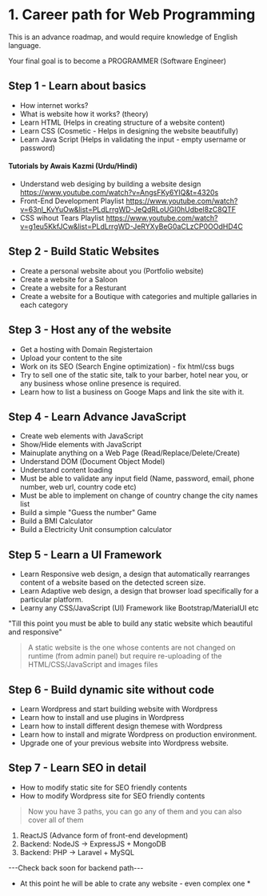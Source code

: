 # 1. Career path for Web Programming

This is an advance roadmap, and would require knowledge of English language.

Your final goal is to become a PROGRAMMER (Software Engineer)

## Step 1 - Learn about basics
* How internet works?
* What is website how it works? (theory)
* Learn HTML (Helps in creating structure of a website content)
* Learn CSS (Cosmetic - Helps in designing the website beautifully)
* Learn Java Script (Helps in validating the input - empty username or password) 

#### Tutorials by Awais Kazmi (Urdu/Hindi) 

* Understand web desiging by building a website design https://www.youtube.com/watch?v=AngsFKy6YIQ&t=4320s
* Front-End Development Playlist https://www.youtube.com/watch?v=63nl_KvYuOw&list=PLdLrrgWD-JeQdRLoUGI0hUdbel8zC8QTF
* CSS wihout Tears Playlist https://www.youtube.com/watch?v=g1eu5KkfJCw&list=PLdLrrgWD-JeRYXyBeG0aCLzCP0OOdHD4C

## Step 2 - Build Static Websites
* Create a personal website about you (Portfolio website)
* Create a website for a Saloon
* Create a website for a Resturant
* Create a website for a Boutique with categories and multiple gallaries in each category

## Step 3 - Host any of the website
* Get a hosting with Domain Registertaion
* Upload your content to the site
* Work on its SEO (Search Engine optimization) - fix html/css bugs
* Try to sell one of the static site, talk to your barber, hotel near you, or any business whose online presence is required.
* Learn how to list a business on Googe Maps and link the site with it.

## Step 4 - Learn Advance JavaScript
* Create web elements with JavaScript
* Show/Hide elements with JavaScript
* Mainuplate anything on a Web Page (Read/Replace/Delete/Create)
* Understand DOM (Document Object Model)
* Understand content loading
* Must be able to validate any input field (Name, password, email, phone number, web url, country code etc)
* Must be able to implement on change of country change the city names list
* Build a simple "Guess the number" Game
* Build a BMI Calculator
* Build a Electricity Unit consumption calculator


## Step 5 - Learn a UI Framework
* Learn Responsive web design, a design that automatically rearranges content of a website based on the detected screen size. 
* Learn Adaptive web design, a design that browser load specifically for a particular platform.
* Learny any CSS/JavaScript (UI) Framework like Bootstrap/MaterialUI etc

"Till this point you must be able to build any static website which beautiful and responsive"
> A static website is the one whose contents are not changed on runtime (from admin panel) but require re-uploading of the HTML/CSS/JavaScript and images files

## Step 6 - Build dynamic site without code
* Learn Wordpress and start building website with Wordpress
* Learn how to install and use plugins in Wordpress
* Learn how to install different design themese with Wordpress
* Learn how to install and migrate Wordpress on production environment.
* Upgrade one of your previous website into Wordpress website.

## Step 7 - Learn SEO in detail
* How to modify static site for SEO friendly contents
* How to modify Wordpress site for SEO friendly contents

> Now you have 3 paths, you can go any of them and you can also cover all of them

1. ReactJS (Advance form of front-end development)
2. Backend: NodeJS -> ExpressJS + MongoDB
3. Backend: PHP -> Laravel +  MySQL

---Check back soon for backend path---

* At this point he will be able to crate any website - even complex one *

